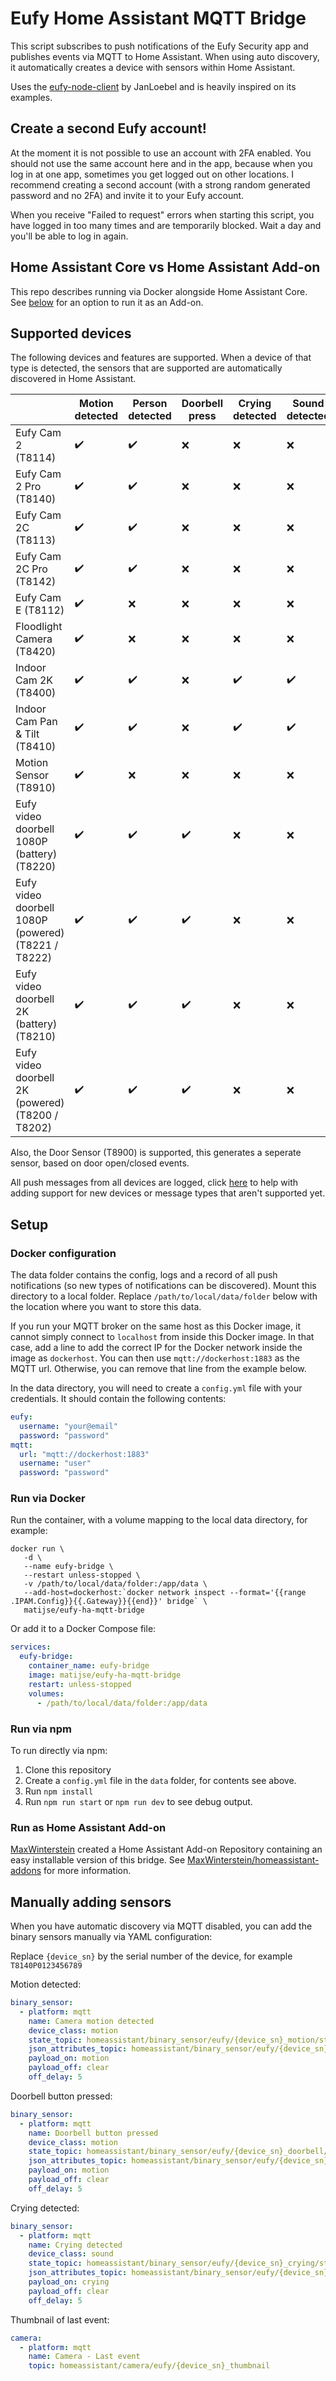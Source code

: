 # Eufy Home Assistant MQTT Bridge

This script subscribes to push notifications of the Eufy Security app and publishes events via MQTT to Home Assistant.
When using auto discovery, it automatically creates a device with sensors within Home Assistant. 

Uses the [eufy-node-client](https://github.com/JanLoebel/eufy-node-client) by JanLoebel and is heavily inspired on 
its examples.

## Create a second Eufy account!

At the moment it is not possible to use an account with 2FA enabled. You should not use the same account here and in the
app, because when you log in at one app, sometimes you get logged out on other locations. I recommend creating a second 
account (with a strong random generated password and no 2FA) and invite it to your Eufy account. 

When you receive "Failed to request" errors when starting this script, you have logged in too many times and are 
temporarily blocked. Wait a day and you'll be able to log in again.

## Home Assistant Core vs Home Assistant Add-on

This repo describes running via Docker alongside Home Assistant Core. See [below](#run-as-home-assistant-add-on) 
for an option to run it as an Add-on.

## Supported devices

The following devices and features are supported. When a device of that type is detected, the sensors that are supported
are automatically discovered in Home Assistant.

|   | Motion detected | Person detected | Doorbell press | Crying detected | Sound detected | Pet detected | Thumbnail last event | Battery status |
|--|--|--|--|--|--|--|--|--|
| Eufy Cam 2 (T8114) | :heavy_check_mark: | :heavy_check_mark: | :x: | :x: | :x: | :x: | :heavy_check_mark: | :heavy_check_mark: |
| Eufy Cam 2 Pro (T8140) | :heavy_check_mark: | :heavy_check_mark: | :x: | :x: | :x: | :x: | :heavy_check_mark: | :heavy_check_mark: |
| Eufy Cam 2C (T8113) | :heavy_check_mark: | :heavy_check_mark: | :x: | :x: | :x: | :x: | :heavy_check_mark: | :heavy_check_mark: |
| Eufy Cam 2C Pro (T8142) | :heavy_check_mark: | :heavy_check_mark: | :x: | :x: | :x: | :x: | :heavy_check_mark: | :heavy_check_mark: |
| Eufy Cam E (T8112) | :heavy_check_mark: | :x: | :x: | :x: | :x: | :x: | :heavy_check_mark: | :heavy_check_mark: |
| Floodlight Camera (T8420) | :heavy_check_mark: | :x: | :x: | :x: | :x: | :x: | :heavy_check_mark: | :x: |
| Indoor Cam 2K (T8400) | :heavy_check_mark: | :heavy_check_mark: | :x: | :heavy_check_mark: | :heavy_check_mark: | :heavy_check_mark: | :heavy_check_mark: | :x: |
| Indoor Cam Pan & Tilt (T8410) | :heavy_check_mark: | :heavy_check_mark: | :x: | :heavy_check_mark: | :heavy_check_mark: | :heavy_check_mark: | :heavy_check_mark: | :x: |
| Motion Sensor (T8910) | :heavy_check_mark: | :x: | :x: | :x: | :x: | :x: | :x: | :heavy_check_mark: |
| Eufy video doorbell 1080P (battery) (T8220) | :heavy_check_mark: | :heavy_check_mark: | :heavy_check_mark: | :x: | :x: | :x: | :heavy_check_mark: | :heavy_check_mark: |
| Eufy video doorbell 1080P (powered) (T8221 / T8222) | :heavy_check_mark: | :heavy_check_mark: | :heavy_check_mark: | :x: | :x: | :x: | :heavy_check_mark: | :x: |
| Eufy video doorbell 2K (battery) (T8210) | :heavy_check_mark: | :heavy_check_mark: | :heavy_check_mark: | :x: | :x: | :x: | :heavy_check_mark: | :heavy_check_mark: |
| Eufy video doorbell 2K (powered) (T8200 / T8202) | :heavy_check_mark: | :heavy_check_mark: | :heavy_check_mark: | :x: | :x: | :x: | :heavy_check_mark: | :x: |

Also, the Door Sensor (T8900) is supported, this generates a seperate sensor, based on door open/closed events.

All push messages from all devices are logged, click [here](https://github.com/matijse/eufy-ha-mqtt-bridge/issues/7) to
help with adding support for new devices or message types that aren't supported yet.

## Setup 

### Docker configuration

The data folder contains the config, logs and a record of all push notifications (so new types of notifications can
be discovered). Mount this directory to a local folder. Replace `/path/to/local/data/folder`
below with the location where you want to store this data.

If you run your MQTT broker on the same host as this Docker image, it cannot simply connect to `localhost` from inside
this Docker image. In that case, add a line to add the correct IP for the Docker network inside the image as 
`dockerhost`. You can then use `mqtt://dockerhost:1883` as the MQTT url. Otherwise, you can remove that line from the
example below.

In the data directory, you will need to create a `config.yml` file with your credentials. It should contain the 
following contents:

```yaml
eufy:
  username: "your@email"
  password: "password"
mqtt:
  url: "mqtt://dockerhost:1883"
  username: "user"
  password: "password"
```

### Run via Docker

Run the container, with a volume mapping to the local data directory, for example:

```shell
docker run \
   -d \
   --name eufy-bridge \
   --restart unless-stopped \
   -v /path/to/local/data/folder:/app/data \
   --add-host=dockerhost:`docker network inspect --format='{{range .IPAM.Config}}{{.Gateway}}{{end}}' bridge` \
   matijse/eufy-ha-mqtt-bridge
```

Or add it to a Docker Compose file:

```yaml
services:
  eufy-bridge:
    container_name: eufy-bridge
    image: matijse/eufy-ha-mqtt-bridge
    restart: unless-stopped
    volumes:
      - /path/to/local/data/folder:/app/data
```

### Run via npm

To run directly via npm:

1. Clone this repository
1. Create a `config.yml` file in the `data` folder, for contents see above.
1. Run `npm install`
1. Run `npm run start` or `npm run dev` to see debug output.

### Run as Home Assistant Add-on

[MaxWinterstein](https://github.com/MaxWinterstein/) created a Home Assistant Add-on Repository containing an easy 
installable version of this bridge. See [MaxWinterstein/homeassistant-addons](https://github.com/MaxWinterstein/homeassistant-addons)
for more information.

## Manually adding sensors

When you have automatic discovery via MQTT disabled, you can add the binary sensors manually via YAML configuration:

Replace `{device_sn}` by the serial number of the device, for example `T8140P0123456789`

Motion detected:

```yaml
binary_sensor:
  - platform: mqtt
    name: Camera motion detected
    device_class: motion
    state_topic: homeassistant/binary_sensor/eufy/{device_sn}_motion/state
    json_attributes_topic: homeassistant/binary_sensor/eufy/{device_sn}_motion/attributes
    payload_on: motion
    payload_off: clear
    off_delay: 5
```

Doorbell button pressed:

```yaml
binary_sensor:
  - platform: mqtt
    name: Doorbell button pressed
    device_class: motion
    state_topic: homeassistant/binary_sensor/eufy/{device_sn}_doorbell/state
    json_attributes_topic: homeassistant/binary_sensor/eufy/{device_sn}_doorbell/attributes
    payload_on: motion
    payload_off: clear
    off_delay: 5
```

Crying detected:

```yaml
binary_sensor:
  - platform: mqtt
    name: Crying detected
    device_class: sound
    state_topic: homeassistant/binary_sensor/eufy/{device_sn}_crying/state
    json_attributes_topic: homeassistant/binary_sensor/eufy/{device_sn}_crying/attributes
    payload_on: crying
    payload_off: clear
    off_delay: 5
```

Thumbnail of last event:

```yaml
camera:
  - platform: mqtt
    name: Camera - Last event
    topic: homeassistant/camera/eufy/{device_sn}_thumbnail
```
